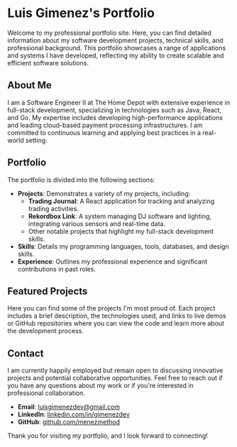 # Luis Gimenez's Portfolio

Welcome to my professional portfolio site. Here, you can find detailed information about my software development projects, technical skills, and professional background. This portfolio showcases a range of applications and systems I have developed, reflecting my ability to create scalable and efficient software solutions.

## About Me

I am a Software Engineer II at The Home Depot with extensive experience in full-stack development, specializing in technologies such as Java, React, and Go. My expertise includes developing high-performance applications and leading cloud-based payment processing infrastructures. I am committed to continuous learning and applying best practices in a real-world setting.

## Portfolio

The portfolio is divided into the following sections:

- **Projects**: Demonstrates a variety of my projects, including:
    - **Trading Journal**: A React application for tracking and analyzing trading activities.
    - **Rekordbox Link**: A system managing DJ software and lighting, integrating various sensors and real-time data.
    - Other notable projects that highlight my full-stack development skills.
- **Skills**: Details my programming languages, tools, databases, and design skills.
- **Experience**: Outlines my professional experience and significant contributions in past roles.

## Featured Projects

Here you can find some of the projects I'm most proud of. Each project includes a brief description, the technologies used, and links to live demos or GitHub repositories where you can view the code and learn more about the development process.

## Contact

I am currently happily employed but remain open to discussing innovative projects and potential collaborative opportunities. Feel free to reach out if you have any questions about my work or if you're interested in professional collaboration.

- **Email**: [luisgimenezdev@gmail.com](mailto:luisgimenezdev@gmail.com)
- **LinkedIn**: [linkedin.com/in/gimenezdev](https://www.linkedin.com/in/gimenezdev)
- **GitHub**: [github.com/menezmethod](https://github.com/menezmethod)

Thank you for visiting my portfolio, and I look forward to connecting!